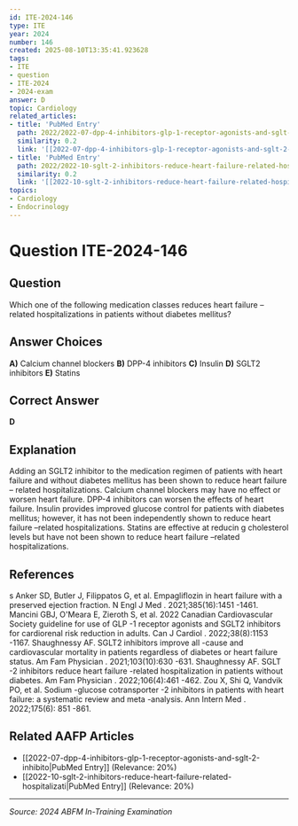 ```yaml
---
id: ITE-2024-146
type: ITE
year: 2024
number: 146
created: 2025-08-10T13:35:41.923628
tags:
- ITE
- question
- ITE-2024
- 2024-exam
answer: D
topic: Cardiology
related_articles:
- title: 'PubMed Entry'
  path: 2022/2022-07-dpp-4-inhibitors-glp-1-receptor-agonists-and-sglt-2-inhibito.md
  similarity: 0.2
  link: '[[2022-07-dpp-4-inhibitors-glp-1-receptor-agonists-and-sglt-2-inhibito|PubMed Entry]]'
- title: 'PubMed Entry'
  path: 2022/2022-10-sglt-2-inhibitors-reduce-heart-failure-related-hospitalizati.md
  similarity: 0.2
  link: '[[2022-10-sglt-2-inhibitors-reduce-heart-failure-related-hospitalizati|PubMed Entry]]'
topics:
- Cardiology
- Endocrinology
---
```


# Question ITE-2024-146

## Question
Which one of the following medication classes reduces heart failure –related hospitalizations in 
patients without diabetes mellitus?

## Answer Choices
**A)** Calcium channel blockers
**B)** DPP-4 inhibitors
**C)** Insulin
**D)** SGLT2 inhibitors
**E)** Statins

## Correct Answer
**D**

## Explanation
Adding an SGLT2 inhibitor to the medication regimen of patients with heart failure and without diabetes mellitus has been shown to reduce heart failure – related hospitalizations. Calcium channel blockers may have no effect or worsen heart failure. DPP-4 inhibitors can worsen the effects of heart failure. Insulin provides improved glucose control for patients with diabetes mellitus; however, it has not been independently shown to reduce heart failure –related hospitalizations. Statins are effective at reducin g cholesterol levels but have not been shown to reduce heart failure –related hospitalizations.

## References
s Anker SD, Butler J, Filippatos G, et al. Empagliflozin in heart failure with a preserved ejection fraction. N Engl J Med . 2021;385(16):1451 -1461. Mancini GBJ, O'Meara E, Zieroth S, et al. 2022 Canadian Cardiovascular Society guideline for use of GLP -1 receptor agonists and SGLT2 inhibitors for cardiorenal risk reduction in adults. Can J Cardiol . 2022;38(8):1153 -1167. Shaughnessy AF. SGLT2 inhibitors improve all -cause and cardiovascular mortality in patients regardless of diabetes or heart failure status. Am Fam Physician . 2021;103(10):630 -631. Shaughnessy AF. SGLT -2 inhibitors reduce heart failure -related hospitalization in patients without diabetes. Am Fam Physician . 2022;106(4):461 -462. Zou X, Shi Q, Vandvik PO, et al. Sodium -glucose cotransporter -2 inhibitors in patients with heart failure: a systematic review and meta -analysis. Ann Intern Med . 2022;175(6): 851 -861.

## Related AAFP Articles
- [[2022-07-dpp-4-inhibitors-glp-1-receptor-agonists-and-sglt-2-inhibito|PubMed Entry]] (Relevance: 20%)
- [[2022-10-sglt-2-inhibitors-reduce-heart-failure-related-hospitalizati|PubMed Entry]] (Relevance: 20%)

---
*Source: 2024 ABFM In-Training Examination*